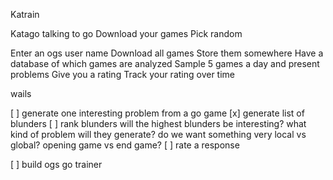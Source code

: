 Katrain
	
Katago talking to go
Download your games
Pick random

Enter an ogs user name
Download all games
Store them somewhere
Have a database of which games are analyzed
Sample 5 games a day and present problems
Give you a rating
Track your rating over time

wails

[ ] generate one interesting problem from a go game
    [x] generate list of blunders
    [ ] rank blunders
        will the highest blunders be interesting?
        what kind of problem will they generate?
          do we want something very local vs global?
          opening game vs end game?
    [ ] rate a response
        
[ ] build ogs go trainer
